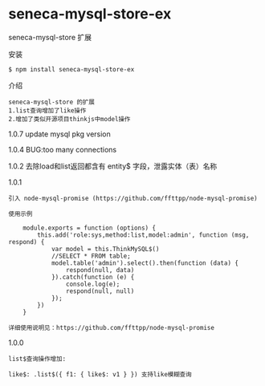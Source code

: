 # seneca-mysql-store-ex
seneca-mysql-store 扩展

安装

    $ npm install seneca-mysql-store-ex

介绍

    seneca-mysql-store 的扩展
    1.list查询增加了like操作
    2.增加了类似开源项目thinkjs中model操作
    
1.0.7
    update mysql pkg version
    
1.0.4
    BUG:too many connections
    
1.0.2
    去除load和list返回都含有 entity$ 字段，泄露实体（表）名称

1.0.1

    引入 node-mysql-promise (https://github.com/ffttpp/node-mysql-promise)

    使用示例

        module.exports = function (options) {
            this.add('role:sys,method:list,model:admin', function (msg, respond) {
                var model = this.ThinkMySQL$()
                //SELECT * FROM table;
                model.table('admin').select().then(function (data) {
                    respond(null, data)
                }).catch(function (e) {
                    console.log(e);
                    respond(null, null)
                });
            })
        }

    详细使用说明见：https://github.com/ffttpp/node-mysql-promise

1.0.0

    list$查询操作增加:

    like$: .list$({ f1: { like$: v1 } }) 支持like模糊查询